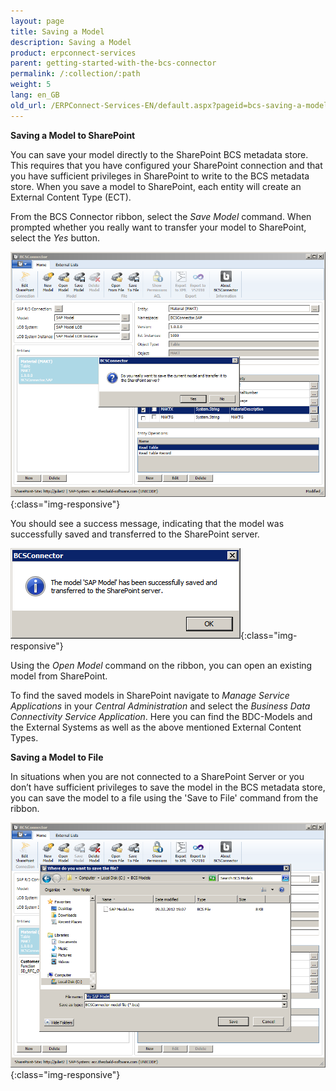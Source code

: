```yaml
---
layout: page
title: Saving a Model
description: Saving a Model
product: erpconnect-services
parent: getting-started-with-the-bcs-connector
permalink: /:collection/:path
weight: 5
lang: en_GB
old_url: /ERPConnect-Services-EN/default.aspx?pageid=bcs-saving-a-model
---
```


**Saving a Model to SharePoint**

You can save your model directly to the SharePoint BCS metadata store. This requires that you have configured your SharePoint connection and that you have sufficient privileges in SharePoint to write to the BCS metadata store. When you save a model to SharePoint, each entity will create an External Content Type (ECT).

From the BCS Connector ribbon, select the *Save Model* command. When prompted whether you really want to transfer your model to SharePoint, select the *Yes* button.

![BCS-Model-Save](/img/content/BCS-Model-Save.png){:class="img-responsive"}

You should see a success message, indicating that the model was successfully saved and transferred to the SharePoint server.

![BCS-Model-Save-Success](/img/content/BCS-Model-Save-Success.png){:class="img-responsive"}

Using the *Open Model* command on the ribbon, you can open an existing model from SharePoint.

To find the saved models in SharePoint  navigate  to *Manage Service Applications* in your *Central Administration* and select the *Business Data Connectivity Service Application*. Here you can find the BDC-Models and the External Systems as well as the above mentioned External Content Types.  


**Saving a Model to File**

In situations when you are not connected to a SharePoint Server or you don’t have sufficient privileges to save the model in the BCS metadata store, you can save the model to a file using the 'Save to File' command from the ribbon.

![BCS-Model-Save-File](/img/content/BCS-Model-Save-File.png){:class="img-responsive"}